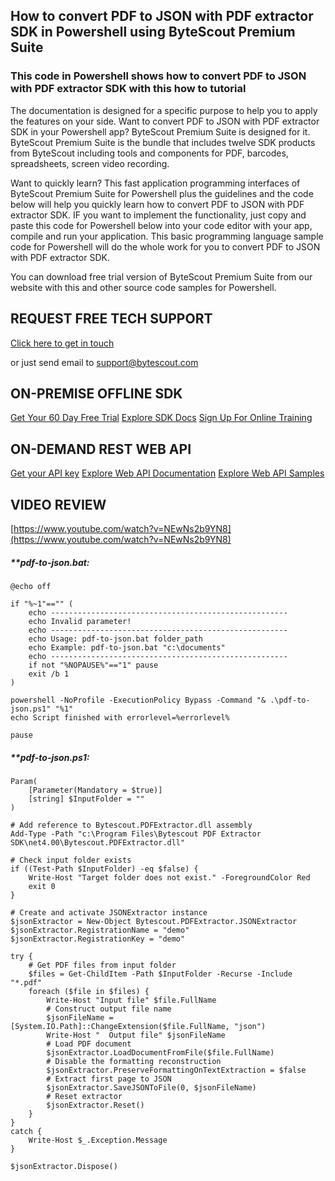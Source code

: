 ## How to convert PDF to JSON with PDF extractor SDK in Powershell using ByteScout Premium Suite

### This code in Powershell shows how to convert PDF to JSON with PDF extractor SDK with this how to tutorial

The documentation is designed for a specific purpose to help you to apply the features on your side. Want to convert PDF to JSON with PDF extractor SDK in your Powershell app? ByteScout Premium Suite is designed for it. ByteScout Premium Suite is the bundle that includes twelve SDK products from ByteScout including tools and components for PDF, barcodes, spreadsheets, screen video recording.

Want to quickly learn? This fast application programming interfaces of ByteScout Premium Suite for Powershell plus the guidelines and the code below will help you quickly learn how to convert PDF to JSON with PDF extractor SDK. IF you want to implement the functionality, just copy and paste this code for Powershell below into your code editor with your app, compile and run your application. This basic programming language sample code for Powershell will do the whole work for you to convert PDF to JSON with PDF extractor SDK.

You can download free trial version of ByteScout Premium Suite from our website with this and other source code samples for Powershell.

## REQUEST FREE TECH SUPPORT

[Click here to get in touch](https://bytescout.zendesk.com/hc/en-us/requests/new?subject=ByteScout%20Premium%20Suite%20Question)

or just send email to [support@bytescout.com](mailto:support@bytescout.com?subject=ByteScout%20Premium%20Suite%20Question) 

## ON-PREMISE OFFLINE SDK 

[Get Your 60 Day Free Trial](https://bytescout.com/download/web-installer?utm_source=github-readme)
[Explore SDK Docs](https://bytescout.com/documentation/index.html?utm_source=github-readme)
[Sign Up For Online Training](https://academy.bytescout.com/)


## ON-DEMAND REST WEB API

[Get your API key](https://pdf.co/documentation/api?utm_source=github-readme)
[Explore Web API Documentation](https://pdf.co/documentation/api?utm_source=github-readme)
[Explore Web API Samples](https://github.com/bytescout/ByteScout-SDK-SourceCode/tree/master/PDF.co%20Web%20API)

## VIDEO REVIEW

[https://www.youtube.com/watch?v=NEwNs2b9YN8](https://www.youtube.com/watch?v=NEwNs2b9YN8)




<!-- code block begin -->

##### ****pdf-to-json.bat:**
    
```
@echo off

if "%~1"=="" (
    echo -----------------------------------------------------
    echo Invalid parameter!
    echo -----------------------------------------------------
    echo Usage: pdf-to-json.bat folder_path
    echo Example: pdf-to-json.bat "c:\documents"
    echo -----------------------------------------------------
    if not "%NOPAUSE%"=="1" pause
    exit /b 1
)

powershell -NoProfile -ExecutionPolicy Bypass -Command "& .\pdf-to-json.ps1" "%1"
echo Script finished with errorlevel=%errorlevel%

pause
```

<!-- code block end -->    

<!-- code block begin -->

##### ****pdf-to-json.ps1:**
    
```
Param(
    [Parameter(Mandatory = $true)]
    [string] $InputFolder = ""
)

# Add reference to Bytescout.PDFExtractor.dll assembly
Add-Type -Path "c:\Program Files\Bytescout PDF Extractor SDK\net4.00\Bytescout.PDFExtractor.dll"

# Check input folder exists
if ((Test-Path $InputFolder) -eq $false) {
    Write-Host "Target folder does not exist." -ForegroundColor Red
    exit 0
}

# Create and activate JSONExtractor instance
$jsonExtractor = New-Object Bytescout.PDFExtractor.JSONExtractor
$jsonExtractor.RegistrationName = "demo"
$jsonExtractor.RegistrationKey = "demo"

try {
    # Get PDF files from input folder
    $files = Get-ChildItem -Path $InputFolder -Recurse -Include "*.pdf"
    foreach ($file in $files) {
        Write-Host "Input file" $file.FullName
        # Construct output file name
        $jsonFileName = [System.IO.Path]::ChangeExtension($file.FullName, "json")
        Write-Host "  Output file" $jsonFileName
        # Load PDF document
        $jsonExtractor.LoadDocumentFromFile($file.FullName)
        # Disable the formatting reconstruction
        $jsonExtractor.PreserveFormattingOnTextExtraction = $false
        # Extract first page to JSON
        $jsonExtractor.SaveJSONToFile(0, $jsonFileName)
        # Reset extractor
        $jsonExtractor.Reset()
    }
}
catch {
    Write-Host $_.Exception.Message
}

$jsonExtractor.Dispose()
```

<!-- code block end -->